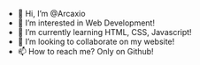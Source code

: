 - 👋 Hi, I’m @Arcaxio
- 👀 I’m interested in Web Development!
- 🌱 I’m currently learning HTML, CSS, Javascript!
- 💞️ I’m looking to collaborate on my website!
- 📫 How to reach me? Only on Github!

<!---
Arcaxio/Arcaxio is a ✨ special ✨ repository because its `README.md` (this file) appears on your GitHub profile.
You can click the Preview link to take a look at your changes.
--->
